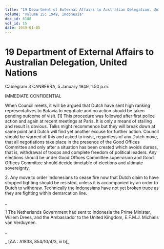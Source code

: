 ```yaml
---
title: "19 Department of External Affairs to Australian Delegation, United Nations"
volume: "Volume 15: 1949, Indonesia"
doc_id: 6188
vol_id: 15
date: 1949-01-05
---
```


# 19 Department of External Affairs to Australian Delegation, United Nations

Cablegram 3 CANBERRA, 5 January 1949, 1.50 p.m.

IMMEDIATE CONFIDENTIAL

When Council meets, it will be argued that Dutch have sent high ranking representatives to Batavia to negotiate and no action should be taken pending outcome of visit. [1] This procedure was followed after first police action and again at recent meetings at Paris. It is only a means of stalling and result is obvious. Talks might recommence but they will break down at same point and Dutch will find yet another excuse for further action. Council should be warned of this and asked to insist, regardless of any Dutch move, that all negotiations take place in the presence of the Good Offices Committee and only after a situation has been created which avoids duress, that is, withdrawal of troops and complete freedom of political leaders. Any elections should be under Good Offices Committee supervision and Good Offices Committee should decide timetable of elections and ultimate sovereignty.

2\. Any move to order Indonesians to cease fire now that Dutch claim to have stopped fighting should be resisted, unless it is accompanied by an order to Dutch to withdraw. Technically the Indonesians have not yet broken truce as they are fighting within demarcation line.

_

1 The Netherlands Government had sent to Indonesia the Prime Minister, Willem Drees, and the Ambassador to the United Kingdom, E.F.M.J. Michiels van Verduynen.

_

_ [AA : A1838, 854/10/4/3, iii b]_
